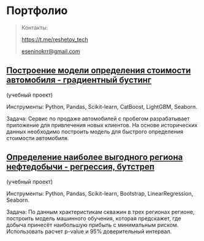 # Портфолио

> Контакты:
> 
> https://t.me/reshetov_tech
> 
> eseninokrr@gmail.com

## [Построение модели определения стоимости автомобиля - градиентный бустинг](https://github.com/Neobernis/Portfolio/blob/main/Autos/Autos_gradient_boosting.ipynb)
(учебный проект)

Инструменты: 
Python, Pandas, Scikit-learn, CatBoost, LightGBM, Seaborn. 

Задача: Сервис по продаже автомобилей с пробегом  разрабатывает приложение для привлечения новых клиентов. На основе исторических данных необходимо построить модель для быстрого определения стоимости автомобиля.

## [Определение наиболее выгодного региона нефтедобычи - регрессия, бутстреп](https://github.com/Neobernis/Portfolio/blob/main/GlavRosGosNeft/Geo_regression_bootstrap.ipynb)
(учебный проект)

Инструменты: 
Python, Pandas, Scikit-learn, Bootstrap, LinearRegression, Seaborn.

Задача: По данным храктеристикам скважин в трех регионах регионе, построить модель машинного обучения, которая предскажет, где добыча принесёт наибольшую прибыль с минимальным риском. Использовать расчет p-value и 95% доверительный интервал. 
